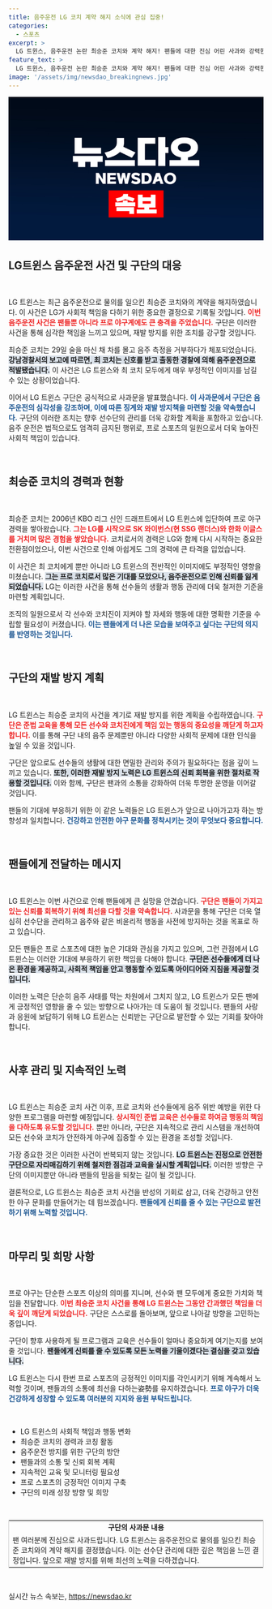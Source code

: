 ```yaml
---
title: 음주운전 LG 코치 계약 해지 소식에 관심 집중!
categories:
  - 스포츠
excerpt: >
  LG 트윈스, 음주운전 논란 최승준 코치와 계약 해지! 팬들에 대한 진심 어린 사과와 강력한 재발 방지 약속까지. 그 배경과 구단의 향후 계획은? 클릭해서 확인하세요!
feature_text: >
  LG 트윈스, 음주운전 논란 최승준 코치와 계약 해지! 팬들에 대한 진심 어린 사과와 강력한 재발 방지 약속까지. 그 배경과 구단의 향후 계획은? 클릭해서 확인하세요!
image: '/assets/img/newsdao_breakingnews.jpg'
---
```


<p><img src="/assets/img/newsdao_breakingnews.jpg" alt="cryptoinkorea 속보" /></p>

<h2 data-ke-size="size26">LG트윈스 음주운전 사건 및 구단의 대응</h2>

<p data-ke-size="size16">&nbsp;</p>

<p>LG 트윈스는 최근 음주운전으로 물의를 일으킨 최승준 코치와의 계약을 해지하였습니다. 이 사건은 LG가 사회적 책임을 다하기 위한 중요한 결정으로 기록될 것입니다. <b><span style="color: #ee2323;">이번 음주운전 사건은 팬들뿐 아니라 프로 야구계에도 큰 충격을 주었습니다.</span></b> 구단은 이러한 사건을 통해 심각한 책임을 느끼고 있으며, 재발 방지를 위한 조치를 강구할 것입니다. </p>

<p>최승준 코치는 29일 술을 마신 채 차를 몰고 음주 측정을 거부하다가 체포되었습니다. <b><span style="background-color: #21538527;">강남경찰서의 보고에 따르면, 최 코치는 신호를 받고 출동한 경찰에 의해 음주운전으로 적발됐습니다.</span></b> 이 사건은 LG 트윈스와 최 코치 모두에게 매우 부정적인 이미지를 남길 수 있는 상황이었습니다. </p>

<p>이어서 LG 트윈스 구단은 공식적으로 사과문을 발표했습니다. <b><span style="color: #1a5490;">이 사과문에서 구단은 음주운전의 심각성을 강조하며, 이에 따른 징계와 재발 방지책을 마련할 것을 약속했습니다.</span></b> 구단의 이러한 조치는 향후 선수단의 관리를 더욱 강화할 계획을 포함하고 있습니다. 음주 운전은 법적으로도 엄격히 금지된 행위로, 프로 스포츠의 일원으로서 더욱 높아진 사회적 책임이 있습니다. </p>

<p data-ke-size="size16">&nbsp;</p>

<h2 data-ke-size="size26">최승준 코치의 경력과 현황</h2>

<p data-ke-size="size16">&nbsp;</p>

<p>최승준 코치는 2006년 KBO 리그 신인 드래프트에서 LG 트윈스에 입단하여 프로 야구 경력을 쌓아왔습니다. <b><span style="color: #ee2323;">그는 LG를 시작으로 SK 와이번스(현 SSG 랜더스)와 한화 이글스를 거치며 많은 경험을 쌓았습니다.</span></b> 코치로서의 경력은 LG와 함께 다시 시작하는 중요한 전환점이었으나, 이번 사건으로 인해 아쉽게도 그의 경력에 큰 타격을 입었습니다.</p>

<p>이 사건은 최 코치에게 뿐만 아니라 LG 트윈스의 전반적인 이미지에도 부정적인 영향을 미쳤습니다. <b><span style="background-color: #21538527;">그는 프로 코치로서 많은 기대를 모았으나, 음주운전으로 인해 신뢰를 잃게 되었습니다.</span></b> LG는 이러한 사건을 통해 선수들의 생활과 행동 관리에 더욱 철저한 기준을 마련할 계획입니다.</p>

<p>조직의 일원으로서 각 선수와 코치진이 지켜야 할 자세와 행동에 대한 명확한 기준을 수립할 필요성이 커졌습니다. <b><span style="color: #1a5490;">이는 팬들에게 더 나은 모습을 보여주고 싶다는 구단의 의지를 반영하는 것입니다.</span></b></p>

<p data-ke-size="size16">&nbsp;</p>

<h2 data-ke-size="size26">구단의 재발 방지 계획</h2>

<p data-ke-size="size16">&nbsp;</p>

<p>LG 트윈스는 최승준 코치의 사건을 계기로 재발 방지를 위한 계획을 수립하였습니다. <b><span style="color: #ee2323;">구단은 준법 교육을 통해 모든 선수와 코치진에게 책임 있는 행동의 중요성을 깨닫게 하고자 합니다.</span></b> 이를 통해 구단 내의 음주 문제뿐만 아니라 다양한 사회적 문제에 대한 인식을 높일 수 있을 것입니다.</p>

<p>구단은 앞으로도 선수들의 생활에 대한 면밀한 관리와 주의가 필요하다는 점을 깊이 느끼고 있습니다. <b><span style="background-color: #21538527;">또한, 이러한 재발 방지 노력은 LG 트윈스의 신뢰 회복을 위한 절차로 작용할 것입니다.</span></b> 이와 함께, 구단은 팬과의 소통을 강화하여 더욱 투명한 운영을 이어갈 것입니다.</p>

<p>팬들의 기대에 부응하기 위한 이 같은 노력들은 LG 트윈스가 앞으로 나아가고자 하는 방향성과 일치합니다. <b><span style="color: #1a5490;">건강하고 안전한 야구 문화를 정착시키는 것이 무엇보다 중요합니다.</span></b></p>

<p data-ke-size="size16">&nbsp;</p>

<h2 data-ke-size="size26">팬들에게 전달하는 메시지</h2>

<p data-ke-size="size16">&nbsp;</p>

<p>LG 트윈스는 이번 사건으로 인해 팬들에게 큰 실망을 안겼습니다. <b><span style="color: #ee2323;">구단은 팬들이 가지고 있는 신뢰를 회복하기 위해 최선을 다할 것을 약속합니다.</span></b> 사과문을 통해 구단은 더욱 열심히 선수단을 관리하고 음주와 같은 비윤리적 행동을 사전에 방지하는 것을 목표로 하고 있습니다.</p>

<p>모든 팬들은 프로 스포츠에 대한 높은 기대와 관심을 가지고 있으며, 그런 관점에서 LG 트윈스는 이러한 기대에 부응하기 위한 책임을 다해야 합니다. <b><span style="background-color: #21538527;">구단은 선수들에게 더 나은 환경을 제공하고, 사회적 책임을 안고 행동할 수 있도록 아이디어와 지침을 제공할 것입니다.</span></b> </p>

<p>이러한 노력은 단순히 음주 사태를 막는 차원에서 그치지 않고, LG 트윈스가 모든 팬에게 긍정적인 영향을 줄 수 있는 방향으로 나아가는 데 도움이 될 것입니다. 팬들의 사랑과 응원에 보답하기 위해 LG 트윈스는 신뢰받는 구단으로 발전할 수 있는 기회를 찾아야 합니다.</p>

<p data-ke-size="size16">&nbsp;</p>

<h2 data-ke-size="size26">사후 관리 및 지속적인 노력</h2>

<p data-ke-size="size16">&nbsp;</p>

<p>LG 트윈스는 최승준 코치 사건 이후, 프로 코치와 선수들에게 음주 위반 예방을 위한 다양한 프로그램을 마련할 예정입니다. <b><span style="color: #ee2323;">상시적인 준법 교육은 선수들로 하여금 행동의 책임을 다하도록 유도할 것입니다.</span></b> 뿐만 아니라, 구단은 지속적으로 관리 시스템을 개선하여 모든 선수와 코치가 안전하게 야구에 집중할 수 있는 환경을 조성할 것입니다.</p>

<p>가장 중요한 것은 이러한 사건이 반복되지 않는 것입니다. <b><span style="background-color: #21538527;">LG 트윈스는 진정으로 안전한 구단으로 자리매김하기 위해 철저한 점검과 교육을 실시할 계획입니다.</span></b> 이러한 방향은 구단의 이미지뿐만 아니라 팬들의 믿음을 되찾는 길이 될 것입니다. </p>

<p>결론적으로, LG 트윈스는 최승준 코치 사건을 반성의 기회로 삼고, 더욱 건강하고 안전한 야구 문화를 만들어가는 데 힘쓰겠습니다. <b><span style="color: #1a5490;">팬들에게 신뢰를 줄 수 있는 구단으로 발전하기 위해 노력할 것입니다.</span></b></p>

<p data-ke-size="size16">&nbsp;</p>

<h2 data-ke-size="size26">마무리 및 희망 사항</h2>

<p data-ke-size="size16">&nbsp;</p>

<p>프로 야구는 단순한 스포츠 이상의 의미를 지니며, 선수와 팬 모두에게 중요한 가치와 책임을 전달합니다. <b><span style="color: #ee2323;">이번 최승준 코치 사건을 통해 LG 트윈스는 그동안 간과했던 책임을 더욱 깊이 깨닫게 되었습니다.</span></b> 구단은 스스로를 돌아보며, 앞으로 나아갈 방향을 고민하는 중입니다.</p>

<p>구단이 향후 사용하게 될 프로그램과 교육은 선수들이 얼마나 중요하게 여기는지를 보여줄 것입니다. <b><span style="background-color: #21538527;">팬들에게 신뢰를 줄 수 있도록 모든 노력을 기울이겠다는 결심을 갖고 있습니다.</span></b> </p>

<p>LG 트윈스는 다시 한번 프로 스포츠의 긍정적인 이미지를 각인시키기 위해 계속해서 노력할 것이며, 팬들과의 소통에 최선을 다하는姿勢를 유지하겠습니다. <b><span style="color: #1a5490;">프로 야구가 더욱 건강하게 성장할 수 있도록 여러분의 지지와 응원 부탁드립니다.</span></b> </p>

<p data-ke-size="size16">&nbsp;</p>

<ul>
  <li>LG 트윈스의 사회적 책임과 행동 변화</li>
  <li>최승준 코치의 경력과 코칭 활동</li>
  <li>음주운전 방지를 위한 구단의 방안</li>
  <li>팬들과의 소통 및 신뢰 회복 계획</li>
  <li>지속적인 교육 및 모니터링 필요성</li>
  <li>프로 스포츠의 긍정적인 이미지 구축</li>
  <li>구단의 미래 성장 방향 및 희망</li>
</ul>

<p data-ke-size="size16">&nbsp;</p>

<table style="width: 100%; border: 1px solid #ccc;">
  <tr>
    <td style="text-align: center; height: 17px;"><b>구단의 사과문 내용</b></td>
  </tr>
  <tr>
    <td>팬 여러분께 진심으로 사과드립니다. LG 트윈스는 음주운전으로 물의를 일으킨 최승준 코치와의 계약 해지를 결정했습니다. 이는 선수단 관리에 대한 깊은 책임을 느낀 결정입니다. 앞으로 재발 방지를 위해 최선의 노력을 다하겠습니다.</td>
  </tr>
</table>

<p data-ke-size="size16">&nbsp;</p>
실시간 뉴스 속보는, <a href="https://newsdao.kr" rel="dofollow">https://newsdao.kr</a>


